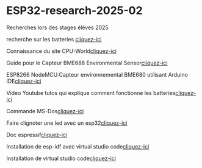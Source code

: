 # ESP32-research-2025-02
Recherches lors des stages élèves 2025

recherche sur les batteries [cliquez-ici](https://www.amazon.fr/diymore-Shield-Raspberry-Arduino-ESP8266/dp/B0822Q4VS4?dib=eyJ2IjoiMSJ9.-M4wBeB3oWeng4FReJ0NewvUf2ofoLKN4kg7wkirX9uQIdDmdbIUbdErIfIHlSnhkgQy0U6SBL8N0ISni_JgAzxb5alDecLo7W1Jc0Gd_ldtwC3731OXFmMTue8IjZJxEGHFBJHfP7bAL9Zwq8Gdhg.TDDTmY8zI7UhnujTPOV_f9hp9NzowpvxT8G_hyRpyvo&dib_tag=se&keywords=batterie%2Besp32&qid=1747297511&sr=8-1&th=1)

Connaissance du site CPU-World[cliquez-ici](https://www.cpu-world.com/)

Guide pour le Capteur BME688 Environmental Sensor[cliquez-ici](https://seengreat.com/wiki/162/bme680-environmental-sensor-bme688-environmental-sensor)

ESP8266 NodeMCU:Capteur environnemental BME680 utilisant Arduino IDE[cliquez-ici](https://www.raspberryme.com/esp8266-nodemcu-capteur-environnemental-bme680-utilisant-arduino-ide/)

Video Youtube tutos qui explique comment fonctionne les batteries[cliquez-ici](https://www.youtube.com/watch?v=joAkJ9QA2bw)

Commande MS-Dos[cliquez-ici](https://www.progmatique.fr/article-48-Batch-liste-commandes-MsDos.html)

Faire clignoter une led avec un esp32[cliquez-ici](https://www.youtube.com/watch?v=Hl-p_l7d75I)

Doc espressif[cliquez-ici](https://docs.espressif.com/projects/esp-idf/en/v5.4.1/esp32s3/get-started/index.html)

Installation de esp-idf avec virtual studio code[cliquez-ici](https://github.com/espressif/vscode-esp-idf-extension/blob/master/README.md)

Installation de virtual studio code[cliquez-ici](https://code.visualstudio.com/)

